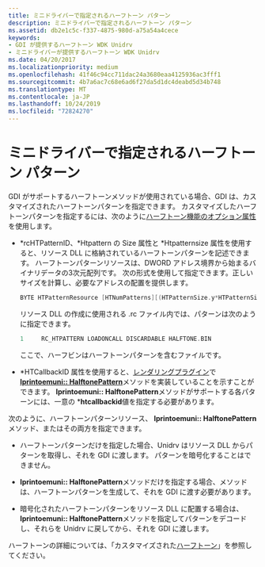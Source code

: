 ```yaml
---
title: ミニドライバーで指定されるハーフトーン パターン
description: ミニドライバーで指定されるハーフトーン パターン
ms.assetid: db2e1c5c-f337-4875-980d-a75a54a4cece
keywords:
- GDI が提供するハーフトーン WDK Unidrv
- ミニドライバーが提供するハーフトーン WDK Unidrv
ms.date: 04/20/2017
ms.localizationpriority: medium
ms.openlocfilehash: 41f46c94cc711dac24a3680eaa4125936ac3fff1
ms.sourcegitcommit: 4b7a6ac7c68e6ad6f27da5d1dc4deabd5d34b748
ms.translationtype: MT
ms.contentlocale: ja-JP
ms.lasthandoff: 10/24/2019
ms.locfileid: "72824270"
---
```

# <a name="minidriver-supplied-halftone-patterns"></a>ミニドライバーで指定されるハーフトーン パターン





GDI がサポートするハーフトーンメソッドが使用されている場合、GDI は、カスタマイズされたハーフトーンパターンを指定できます。 カスタマイズしたハーフトーンパターンを指定するには、次のように[ハーフトーン機能のオプション属性](option-attributes-for-the-halftone-feature.md)を使用します。

-   \*rcHTPatternID、\*Htpattern の Size 属性と \*Htpatternsize 属性を使用すると、リソース DLL に格納されているハーフトーンパターンを記述できます。 ハーフトーンパターンリソースは、DWORD アドレス境界から始まるバイナリデータの3次元配列です。 次の形式を使用して指定できます。正しいサイズを計算し、必要なアドレスの配置を提供します。

    ```cpp
    BYTE HTPatternResource [HTNumPatterns][(HTPatternSize.y*HTPatternSize.x+3) & ~3];
    ```

    リソース DLL の作成に使用される .rc ファイル内では、パターンは次のように指定できます。

    ```cpp
    1     RC_HTPATTERN LOADONCALL DISCARDABLE HALFTONE.BIN
    ```

    ここで、ハーフビンはハーフトーンパターンを含むファイルです。

-   \*HTCallbackID 属性を使用すると、[レンダリングプラグイン](rendering-plug-ins.md)で[**Iprintoemuni:: HalftonePattern**](https://docs.microsoft.com/windows-hardware/drivers/ddi/prcomoem/nf-prcomoem-iprintoemuni-halftonepattern)メソッドを実装していることを示すことができます。 **Iprintoemuni:: HalftonePattern**メソッドがサポートする各パターンには、一意の \***htcallbackid**値を指定する必要があります。

次のように、ハーフトーンパターンリソース、 **Iprintoemuni:: HalftonePattern**メソッド、またはその両方を指定できます。

-   ハーフトーンパターンだけを指定した場合、Unidrv はリソース DLL からパターンを取得し、それを GDI に渡します。 パターンを暗号化することはできません。

-   **Iprintoemuni:: HalftonePattern**メソッドだけを指定する場合、メソッドは、ハーフトーンパターンを生成して、それを GDI に渡す必要があります。

-   暗号化されたハーフトーンパターンをリソース DLL に配置する場合は、 **Iprintoemuni:: HalftonePattern**メソッドを指定してパターンをデコードし、それらを Unidrv に戻してから、それを GDI に渡します。

ハーフトーンの詳細については、「カスタマイズされた[ハーフトーン](customized-halftoning.md)」を参照してください。

 

 




